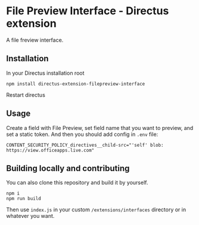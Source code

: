 # File Preview Interface - Directus extension

A file freview interface.

## Installation

In your Directus installation root

```
npm install directus-extension-filepreview-interface
```

Restart directus

## Usage

Create a field with File Preview, set field name that you want to preview, and set a static token. And then you should add config in `.env` file:

```
CONTENT_SECURITY_POLICY_directives__child-src="'self' blob: https://view.officeapps.live.com"
```

## Building locally and contributing

You can also clone this repository and build it by yourself.

```
npm i
npm run build
```

Then use `index.js` in your custom `/extensions/interfaces` directory or in whatever you want.

